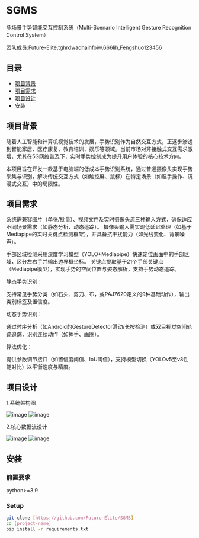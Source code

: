 # SGMS

多场景手势智能交互控制系统（Multi-Scenario Intelligent Gesture Recognition Control System）

团队成员:[Future-Elite](https://github.com/Future-Elite),[tghrdwadhaihfoiw](https://github.com/tghrdwadhaihfoiw),[666lih](https://github.com/666lih),[Fengshuo123456](https://github.com/Fengshuo123456)

## 目录
- [项目背景](#项目背景)
- [项目需求](#项目需求)
- [项目设计](#项目设计)
- [安装](#安装)


## 项目背景

随着人工智能和计算机视觉技术的发展，手势识别作为自然交互方式，正逐步渗透到智能家居、医疗康复、教育培训、娱乐等领域。当前市场对非接触式交互需求激增，尤其在5G网络普及下，实时手势控制成为提升用户体验的核心技术方向。

本项目旨在开发一款基于电脑端的低成本手势识别系统，通过普通摄像头实现手势采集与识别，解决传统交互方式（如触控屏、鼠标）在特定场景（如湿手操作、沉浸式交互）中的局限性。

## 项目需求

系统需兼容图片（单张/批量）、视频文件及实时摄像头流三种输入方式，确保适应不同场景需求（如静态分析、动态追踪）。
摄像头输入需实现低延迟处理（如基于Mediapipe的实时关键点检测框架），并具备抗干扰能力（如光线变化、背景噪声）。  

手部区域检测采用深度学习模型（YOLO+Mediapipe）快速定位画面中的手部区域，区分左右手并输出边界框坐标。
关键点提取基于21个手部关键点（Mediapipe模型），实现手势的空间位置与姿态解析，支持手势动态追踪。

静态手势识别：

  支持常见手势分类（如石头、剪刀、布，或PAJ7620定义的9种基础动作），输出类别标签及置信度。  
  
动态手势识别：

  通过时序分析（如Android的GestureDetector滑动/长按检测）或双目视觉空间轨迹追踪，识别连续动作（如挥手、画圈）。  

算法优化：

  提供参数调节接口（如置信度阈值、IoU阈值），支持模型切换（YOLOv5至v8性能对比）以平衡速度与精度。


## 项目设计

1.系统架构图

![image](https://github.com/user-attachments/assets/3ef6a24a-aadd-4937-a1e1-681b295fff66)
![image](https://github.com/user-attachments/assets/54a15095-3e56-4ea0-a714-09cd8f7322bb)

2.核心数据流设计

![image](https://github.com/user-attachments/assets/8cc27c24-4be1-4ad9-be9e-5e47aa30a450)
![image](https://github.com/user-attachments/assets/4e9ac78a-b98b-4a51-9b8d-8fa9bf790049)

## 安装
### 前置要求
python>=3.9

### Setup
```bash
git clone [https://github.com/Future-Elite/SGMS]
cd [project-name]
pip install -r requirements.txt
